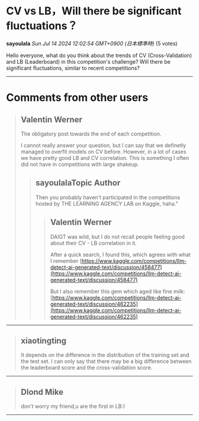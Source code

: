 # CV vs LB，Will there be significant fluctuations？

**sayoulala** *Sun Jul 14 2024 12:02:54 GMT+0900 (日本標準時)* (5 votes)

Hello everyone, what do you think about the trends of CV (Cross-Validation) and LB (Leaderboard) in this competition's challenge? Will there be significant fluctuations, similar to recent competitions?



---

 # Comments from other users

> ## Valentin Werner
> 
> The obligatory post towards the end of each competition. 
> 
> I cannot really answer your question, but I can say that we definetly managed to overfit models on CV before. However, in a lot of cases we have pretty good LB and CV correlation. This is something I often did not have in competitions with large shakeup.
> 
> 
> 
> > ## sayoulalaTopic Author
> > 
> > Then you probably haven't participated in the competitions hosted by THE LEARNING AGENCY LAB on Kaggle, haha."
> > 
> > 
> > 
> > > ## Valentin Werner
> > > 
> > > DAIGT was wild, but I do not recall people feeling good about their CV - LB correlation in it. 
> > > 
> > > After a quick search, I found this, which agrees with what I remember [https://www.kaggle.com/competitions/llm-detect-ai-generated-text/discussion/458477](https://www.kaggle.com/competitions/llm-detect-ai-generated-text/discussion/458477)
> > > 
> > > But I also remember this gem which aged like fine milk: [https://www.kaggle.com/competitions/llm-detect-ai-generated-text/discussion/462235](https://www.kaggle.com/competitions/llm-detect-ai-generated-text/discussion/462235)
> > > 
> > > 
> > > 


---

> ## xiaotingting
> 
> It depends on the difference in the distribution of the training set and the test set. I can only say that there may be a big difference between the leaderboard score and the cross-validation score.
> 
> 
> 


---

> ## Dlond Mike
> 
> don't worry my friend,u are the first in LB:)
> 
> 
> 


---

